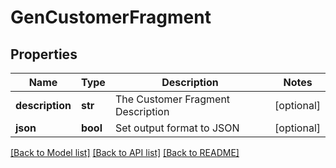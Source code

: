 # GenCustomerFragment

## Properties
Name | Type | Description | Notes
------------ | ------------- | ------------- | -------------
**description** | **str** | The Customer Fragment Description | [optional] 
**json** | **bool** | Set output format to JSON | [optional] 

[[Back to Model list]](../README.md#documentation-for-models) [[Back to API list]](../README.md#documentation-for-api-endpoints) [[Back to README]](../README.md)


